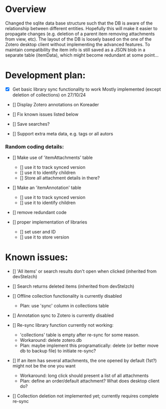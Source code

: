 # Overview

Changed the sqlite data base structure such that the DB is aware of the relationship between different entities. Hopefully this will make it easier to propagate changes (e.g. deletion of a parent item removing attachments from view, etc).
The layout of the DB is loosely based on the one of the Zotero desktop client without implementing the advanced features.
To maintain compatibility the item info is still saved as a JSON blob in a separate table (itemData), which might become redundant at some point...
 
# Development plan:

- [x] Get basic library sync functionality to work
	Mostly implemented (except deletion of collections) on 27/10/24

- [] Display Zotero annotations on Koreader

- [] Fix known issues listed below

- [] Save searches?

- [] Support extra meta data, e.g. tags or all autors

### Random coding details:

- [] Make use of 'itemAttachments' table
	- [] use it to track synced version
	- [] use it to identify children
	- [] Store all attachment details in there?
	
- [] Make an 'itemAnnotation' table
	- [] use it to track synced version
	- [] use it to identify children

- [] remove redundant code

- [] proper implementation of libraries
	- [] set user and ID
	- [] use it to store version


# Known issues:

- [] 'All items' or search results don't open when clicked (inherited from devStelzch)

- [] Search returns deleted items (inherited from devStelzch)

- [] Offline collection functionality is currently disabled
	- Plan: use 'sync' column in collections table

- [] Annotation sync to Zotero is currently disabled

- [] Re-sync library function currently not working:
	- 'collections' table is empty after re-sync for some reason.
	- Workaround: delete zotero.db
	- Plan: maybe implement this programatically: delete (or better move db to backup file) to initiate re-sync?
	
- [] If an item has several attachments, the one opened by default (1st?) might not be the one you want
	- Workaround: long click should present a list of all attachments
	- Plan: define an order/default attachment? What does desktop client do?
	
- [] Collection deletion not implemented yet; currently requires complete re-sync
